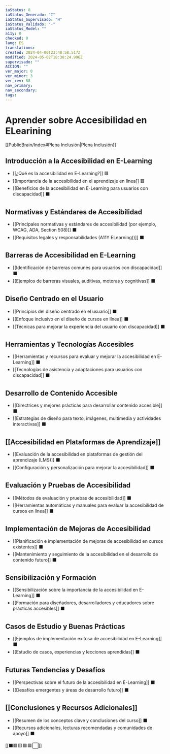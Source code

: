 ```yaml
---
iaStatus: 8
iaStatus_Generado: "I"
iaStatus_Supervisado: "H"
iaStatus_Validado: "-"
iaStatus_Model: ""
a11y: 0
checked: 0
lang: ES
translations: 
created: 2024-04-06T23:48:58.517Z
modified: 2024-05-02T18:38:24.996Z
supervisado: ""
ACCION: ""
ver_major: 0
ver_minor: 3
ver_rev: 88
nav_primary: 
nav_secondary: 
tags:
---
```

# Aprender sobre Accesibilidad en ELearining

[[PublicBrain/Index#Plena Inclusión|Plena Inclusión]] 

## Introducción a la Accesibilidad en E-Learning

- [[¿Qué es la accesibilidad en E-Learning?]] 🟥
- [[Importancia de la accesibilidad en el aprendizaje en línea]] 🟥
- [[Beneficios de la accesibilidad en E-Learning para usuarios con discapacidad]] ⬛

## Normativas y Estándares de Accesibilidad

- [[Principales normativas y estándares de accesibilidad (por ejemplo, WCAG, ADA, Section 508)]] ⬛
- [[Requisitos legales y responsabilidades (A11Y ELearning))]] ⬛

## Barreras de Accesibilidad en E-Learning

- [[Identificación de barreras comunes para usuarios con discapacidad]] ⬛
- [[Ejemplos de barreras visuales, auditivas, motoras y cognitivas]] ⬛

## Diseño Centrado en el Usuario

- [[Principios del diseño centrado en el usuario]] ⬛
- [[Enfoque inclusivo en el diseño de cursos en línea]] ⬛
- [[Técnicas para mejorar la experiencia del usuario con discapacidad]] ⬛

## Herramientas y Tecnologías Accesibles

- [[Herramientas y recursos para evaluar y mejorar la accesibilidad en E-Learning]] ⬛
- [[Tecnologías de asistencia y adaptaciones para usuarios con discapacidad]] ⬛

## Desarrollo de Contenido Accesible

- [[Directrices y mejores prácticas para desarrollar contenido accesible]] ⬛
- [[Estrategias de diseño para texto, imágenes, multimedia y actividades interactivas]] ⬛

## [[Accesibilidad en Plataformas de Aprendizaje]]

- [[Evaluación de la accesibilidad en plataformas de gestión del aprendizaje (LMS)]] ⬛
- [[Configuración y personalización para mejorar la accesibilidad]] ⬛

## Evaluación y Pruebas de Accesibilidad

- [[Métodos de evaluación y pruebas de accesibilidad]] ⬛
- [[Herramientas automáticas y manuales para evaluar la accesibilidad de cursos en línea]] ⬛

## Implementación de Mejoras de Accesibilidad

- [[Planificación e implementación de mejoras de accesibilidad en cursos existentes]] ⬛
- [[Mantenimiento y seguimiento de la accesibilidad en el desarrollo de contenido futuro]] ⬛

## Sensibilización y Formación

- [[Sensibilización sobre la importancia de la accesibilidad en E-Learning]] ⬛
- [[Formación para diseñadores, desarrolladores y educadores sobre prácticas accesibles]] ⬛

## Casos de Estudio y Buenas Prácticas

- [[Ejemplos de implementación exitosa de accesibilidad en E-Learning]] ⬛
- [[Estudio de casos, experiencias y lecciones aprendidas]] ⬛

## Futuras Tendencias y Desafíos

- [[Perspectivas sobre el futuro de la accesibilidad en E-Learning]] ⬛
- [[Desafíos emergentes y áreas de desarrollo futuro]] ⬛

## [[Conclusiones y Recursos Adicionales]]

- [[Resumen de los conceptos clave y conclusiones del curso]] ⬛
- [[Recursos adicionales, lecturas recomendadas y comunidades de apoyo]] ⬛

[[⬛🟥 🟨 🟩 🟦 ⬜]]
